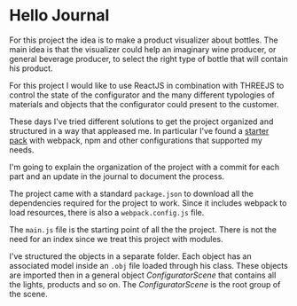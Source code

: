 # Hello Journal
For this project the idea is to make a product visualizer about bottles.
The main idea is that the visualizer could help an imaginary wine producer, or general beverage producer, to select the right
type of bottle that will contain his product.

For this project I would like to use ReactJS in combination with THREEJS to control the state of the configurator and the many different typologies of materials and objects that the configurator could present to the customer.

These days I've tried different solutions to get the project organized and structured in a way that appleased me.
In particular I've found a [starter pack](https://github.com/edwinwebb/three-seed) with webpack, npm and other configurations that supported my needs.

I'm going to explain the organization of the project with a commit for each part and an update in the journal to document the process.

The project came with a standard `package.json` to download all the dependencies required for the project to work. Since it includes webpack to load resources, there is also a `webpack.config.js` file.

The `main.js` file is the starting point of all the the project. There is not the need for an index since we treat this project with modules.

I've structured the objects in a separate folder. Each object has an associated model inside an `.obj` file loaded through his class. These objects are imported then in a general object *ConfiguratorScene* that contains all the lights, products and so on.
The *ConfiguratorScene* is the root group of the scene.